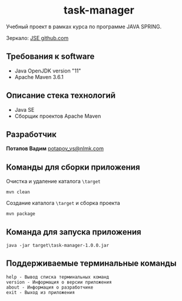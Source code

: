 <h1 align="center">task-manager</h1>

Учебный проект в рамках курса по программе JAVA SPRING.

Зеркало: [JSE github.com](https://github.com/KOPTEC-PRGM/jse)

## Требования к software

* Java OpenJDK version "11"
* Apache Maven 3.6.1

## Описание стека технологий

* Java SE 
* Сборщик проектов Apache Maven

## Разработчик

**Потапов Вадим** potapov_vs@nlmk.com

## Команды для сборки приложения

Очистка и удаление каталога `\target`
```
mvn clean
```
Создание каталога `\target` и сборка проекта
```
mvn package
```
## Команда для запуска приложения

```
java -jar target\task-manager-1.0.0.jar
```

## Поддерживаемые терминальные команды

```
help - Вывод списка терминальных команд
version - Информация о версии приложения
about - Информация о разработчике
exit - Выход из приложения
```
